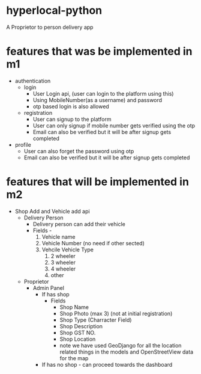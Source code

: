 # hyperlocal-python
A Proprietor to person delivery app
# features that was be implemented in m1
- authentication
  - login
    - User Login api, (user can login to the platform using this)
    - Using MobileNumber(as a username) and password
    - otp based login is also allowed
  - registration
    - User can signup to the platform
    - User can only signup if mobile number gets verified using the otp
    - Email can also be verified but it will be after signup gets completed
- profile
    - User can also forget the password using otp 
    - Email can also be verified but it will be after signup gets completed

# features that will be implemented in m2
- Shop Add and Vehicle add api
  - Delivery Person
    - Delivery person can add their vehicle
    - Fields - 
        1. Vehicle name
        2. Vehicle Number (no need if other sected)
        3. Vehcile Vehicle Type
            1. 2 wheeler
            2. 3 wheeler
            3. 4 wheeler
            4. other 
  - Proprietor
    - Admin Panel
      - If has shop
        - Fields
            - Shop Name
            - Shop Photo (max 3) (not at initial registration)
            - Shop Type (Charracter Field)
            - Shop Description
            - Shop GST NO.
            - Shop Location
            - note we have used GeoDjango for all the location related things in the models and OpenStreetView data for the map
      - If has no shop
            - can proceed towards the dashboard
